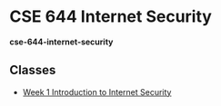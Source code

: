 # CSE 644 Internet Security
**cse-644-internet-security**

## Classes

- [Week 1 Introduction to Internet Security](~/week1/README.md#Week-1-Introduction-to-Internet-Security)